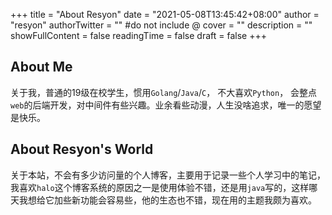 +++
title = "About Resyon"
date = "2021-05-08T13:45:42+08:00"
author = "resyon"
authorTwitter = "" #do not include @
cover = ""
description = ""
showFullContent = false
readingTime = false
draft = false
+++

## About Me
关于我，普通的19级在校学生，惯用`Golang`/`Java`/`C`， 不大喜欢`Python`， 会整点`web`的后端开发，对中间件有些兴趣。业余看些动漫，人生没啥追求，唯一的愿望是快乐。

## About Resyon's World
关于本站，不会有多少访问量的个人博客，主要用于记录一些个人学习中的笔记，我喜欢`halo`这个博客系统的原因之一是使用体验不错，还是用`java`写的，这样哪天我想给它加些新功能会容易些，他的生态也不错，现在用的主题我颇为喜欢。

